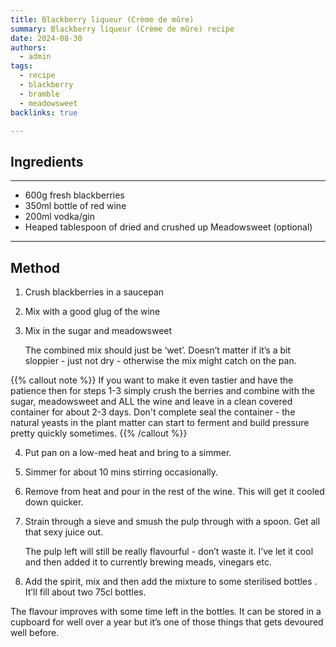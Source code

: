 ```yaml
---
title: Blackberry liqueur (Crème de mûre)
summary: Blackberry liqueur (Crème de mûre) recipe
date: 2024-08-30
authors:
  - admin
tags:
  - recipe
  - blackberry
  - bramble
  - meadowsweet
backlinks: true

---
```


## Ingredients

---
- 600g fresh blackberries
- 350ml bottle of red wine
- 200ml vodka/gin
- Heaped tablespoon of dried and crushed up Meadowsweet (optional)
___

## Method

1. Crush blackberries in a saucepan
2. Mix with a good glug of the wine
3. Mix in the sugar and meadowsweet
	
	The combined mix should just be ‘wet’. Doesn’t matter if it’s a bit sloppier - just not dry - otherwise the mix might catch on the pan.

{{% callout note %}}
If you want to make it even tastier and have the patience then for steps 1-3 simply crush the berries and combine with the sugar, meadowsweet and ALL the wine and leave in a clean covered container for about 2-3 days. Don't complete seal the container - the natural yeasts in the plant matter can start to ferment and build pressure pretty quickly sometimes.
{{% /callout %}}

4. Put pan on a low-med heat and bring to a simmer.
5. Simmer for about 10 mins stirring occasionally.
6. Remove from heat and pour in the rest of the wine. This will get it cooled down quicker.
7. Strain through a sieve and smush the pulp through with a spoon. Get all that sexy juice out.
	
	The pulp left will still be really flavourful - don’t waste it. I’ve let it cool and then added it to currently brewing meads, vinegars etc.

8. Add the spirit, mix and then add the mixture to some sterilised bottles . It’ll fill about two 75cl bottles.

The flavour improves with some time left in the bottles. It can be stored in a cupboard for well over a year but it’s one of those things that gets devoured well before.

